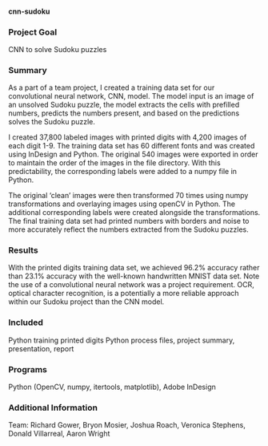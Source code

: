 #### cnn-sudoku

### Project Goal
CNN to solve Sudoku puzzles

### Summary
As a part of a team project, I created a training data set for our convolutional neural network, CNN, model. The model input is an image of an unsolved Sudoku puzzle, the model extracts the cells with prefilled numbers, predicts the numbers present, and based on the predictions solves the Sudoku puzzle. 

I created 37,800 labeled images with printed digits with 4,200 images of each digit 1-9. The training data set has 60 different fonts and was created using InDesign and Python. The original 540 images were exported in order to maintain the order of the images in the file directory. With this predictability, the corresponding labels were added to a numpy file in Python. 

The original ‘clean’ images were then transformed 70 times using numpy transformations and overlaying images using openCV in Python. The additional corresponding labels were created alongside the transformations. The final training data set had printed numbers with borders and noise to more accurately reflect the numbers extracted from the Sudoku puzzles.

### Results
With the printed digits training data set, we achieved 96.2% accuracy rather than 23.1% accuracy with the well-known handwritten MNIST data set. Note the use of a convolutional neural network was a project requirement. OCR, optical character recognition, is a potentially a more reliable approach within our Sudoku project than the CNN model.

### Included
Python training printed digits Python process files, project summary, presentation, report

### Programs
Python (OpenCV, numpy, itertools, matplotlib), Adobe InDesign

### Additional Information
Team: Richard Gower, Bryon Mosier, Joshua Roach, Veronica Stephens, Donald Villarreal, Aaron Wright

